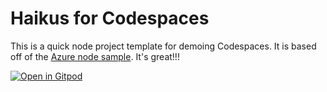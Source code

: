 
# Haikus for Codespaces

This is a quick node project template for demoing Codespaces. It is based off of the [Azure node sample](https://github.com/Azure-Samples/nodejs-docs-hello-world). It's great!!!

[![Open in Gitpod](https://gitpod.io/button/open-in-gitpod.svg)](https://gitpod.io/#https://github.com/snogamis/haikus-for-codespaces)